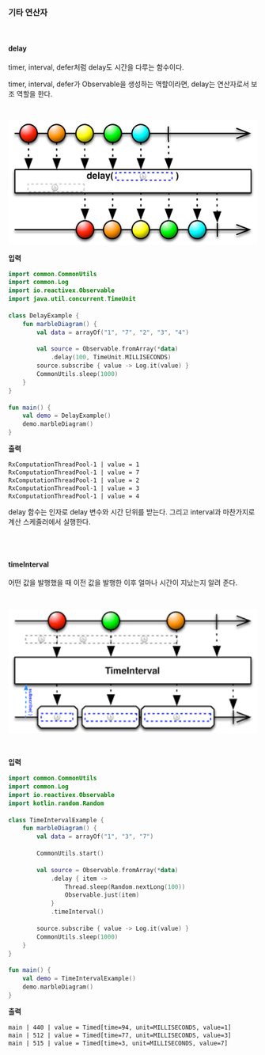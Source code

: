 ### 기타 연산자

</br>



#### delay

timer, interval, defer처럼 delay도 시간을 다루는 함수이다.

timer, interval, defer가 Observable을 생성하는 역할이라면, delay는 연산자로서 보조 역할을 한다.

</br>



<img src="https://github.com/Im-Tae/RxJava2_Study/blob/master/image/delay.png?raw=true" width = "550" height = "250"  /> </br>



**입력**

```kotlin
import common.CommonUtils
import common.Log
import io.reactivex.Observable
import java.util.concurrent.TimeUnit

class DelayExample {
    fun marbleDiagram() {
        val data = arrayOf("1", "7", "2", "3", "4")

        val source = Observable.fromArray(*data)
            .delay(100, TimeUnit.MILLISECONDS)
        source.subscribe { value -> Log.it(value) }
        CommonUtils.sleep(1000)
    }
}

fun main() {
    val demo = DelayExample()
    demo.marbleDiagram()
}
```

**출력**

```
RxComputationThreadPool-1 | value = 1
RxComputationThreadPool-1 | value = 7
RxComputationThreadPool-1 | value = 2
RxComputationThreadPool-1 | value = 3
RxComputationThreadPool-1 | value = 4
```



delay 함수는 인자로 delay 변수와 시간 단위를 받는다. 그리고 interval과 마찬가지로 계산 스케줄러에서 실행한다.



</br></br>



#### timeInterval

어떤 값을 발행했을 때 이전 값을 발행한 이후 얼마나 시간이 지났는지 알려 준다.

</br>



<img src="https://github.com/Im-Tae/RxJava2_Study/blob/master/image/timeInterval.png?raw=true" width = "550" height = "250"  /> </br>



</br>



**입력**

```kotlin
import common.CommonUtils
import common.Log
import io.reactivex.Observable
import kotlin.random.Random

class TimeIntervalExample {
    fun marbleDiagram() {
        val data = arrayOf("1", "3", "7")

        CommonUtils.start()

        val source = Observable.fromArray(*data)
            .delay { item ->
                Thread.sleep(Random.nextLong(100))
                Observable.just(item)
            }
            .timeInterval()

        source.subscribe { value -> Log.it(value) }
        CommonUtils.sleep(1000)
    }
}

fun main() {
    val demo = TimeIntervalExample()
    demo.marbleDiagram()
}
```

**출력**

```
main | 440 | value = Timed[time=94, unit=MILLISECONDS, value=1]
main | 512 | value = Timed[time=77, unit=MILLISECONDS, value=3]
main | 515 | value = Timed[time=3, unit=MILLISECONDS, value=7]
```

</br></br>
